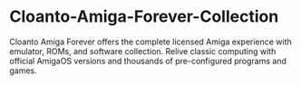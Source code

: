 # Cloanto-Amiga-Forever-Collection
Cloanto Amiga Forever offers the complete licensed Amiga experience with emulator, ROMs, and software collection. Relive classic computing with official AmigaOS versions and thousands of pre-configured programs and games.
